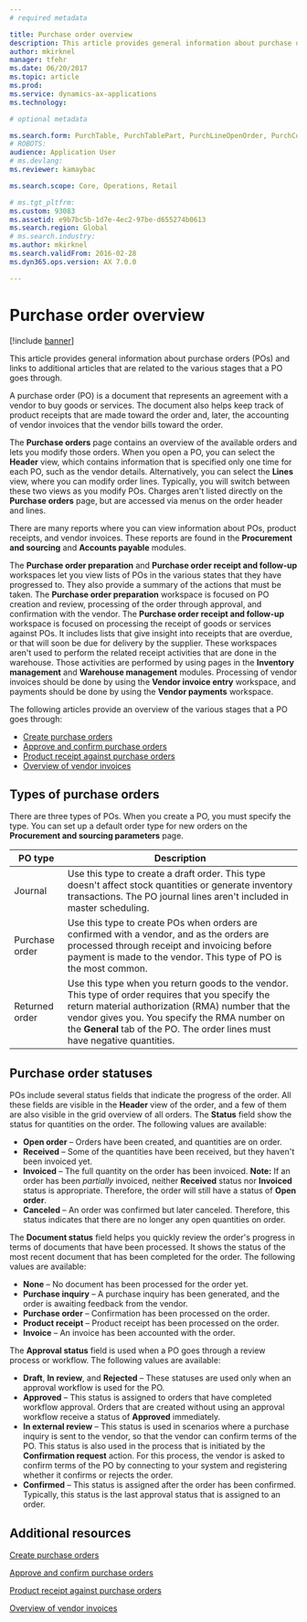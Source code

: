 ```yaml
---
# required metadata

title: Purchase order overview
description: This article provides general information about purchase orders (POs) and links to additional articles that are related to the various stages that a PO goes through.
author: mkirknel
manager: tfehr
ms.date: 06/20/2017
ms.topic: article
ms.prod: 
ms.service: dynamics-ax-applications
ms.technology: 

# optional metadata

ms.search.form: PurchTable, PurchTablePart, PurchLineOpenOrder, PurchConfirmationRequestJournal
# ROBOTS: 
audience: Application User
# ms.devlang: 
ms.reviewer: kamaybac

ms.search.scope: Core, Operations, Retail

# ms.tgt_pltfrm: 
ms.custom: 93083
ms.assetid: e9b7bc5b-1d7e-4ec2-97be-d655274b0613
ms.search.region: Global
# ms.search.industry: 
ms.author: mkirknel
ms.search.validFrom: 2016-02-28
ms.dyn365.ops.version: AX 7.0.0

---
```


# Purchase order overview

[!include [banner](../includes/banner.md)]

This article provides general information about purchase orders (POs) and links to additional articles that are related to the various stages that a PO goes through.

A purchase order (PO) is a document that represents an agreement with a vendor to buy goods or services. The document also helps keep track of product receipts that are made toward the order and, later, the accounting of vendor invoices that the vendor bills toward the order.  

The **Purchase orders** page contains an overview of the available orders and lets you modify those orders. When you open a PO, you can select the **Header** view, which contains information that is specified only one time for each PO, such as the vendor details. Alternatively, you can select the **Lines** view, where you can modify order lines. Typically, you will switch between these two views as you modify POs. Charges aren't listed directly on the **Purchase orders** page, but are accessed via menus on the order header and lines.  

There are many reports where you can view information about POs, product receipts, and vendor invoices. These reports are found in the **Procurement and sourcing** and **Accounts payable** modules.  

The **Purchase order preparation** and **Purchase order receipt and follow-up** workspaces let you view lists of POs in the various states that they have progressed to. They also provide a summary of the actions that must be taken. The **Purchase order preparation** workspace is focused on PO creation and review, processing of the order through approval, and confirmation with the vendor. The **Purchase order receipt and follow-up** workspace is focused on processing the receipt of goods or services against POs. It includes lists that give insight into receipts that are overdue, or that will soon be due for delivery by the supplier. These workspaces aren't used to perform the related receipt activities that are done in the warehouse. Those activities are performed by using pages in the **Inventory management** and **Warehouse management** modules. Processing of vendor invoices should be done by using the **Vendor invoice entry** workspace, and payments should be done by using the **Vendor payments** workspace.  

The following articles provide an overview of the various stages that a PO goes through:

-   [Create purchase orders](purchase-order-creation.md)
-   [Approve and confirm purchase orders](purchase-order-approval-confirmation.md)
-   [Product receipt against purchase orders](product-receipt-against-purchase-orders.md)
-   [Overview of vendor invoices](../../financials/accounts-payable/vendor-invoices-overview.md)

## Types of purchase orders
There are three types of POs. When you create a PO, you must specify the type. You can set up a default order type for new orders on the **Procurement and sourcing parameters** page.

| PO type        | Description                                                                                                                                                                                                                                                                           |
|----------------|---------------------------------------------------------------------------------------------------------------------------------------------------------------------------------------------------------------------------------------------------------------------------------------|
| Journal        | Use this type to create a draft order. This type doesn't affect stock quantities or generate inventory transactions. The PO journal lines aren't included in master scheduling.                                                                                                       |
| Purchase order | Use this type to create POs when orders are confirmed with a vendor, and as the orders are processed through receipt and invoicing before payment is made to the vendor. This type of PO is the most common.                                                                          |
| Returned order | Use this type when you return goods to the vendor. This type of order requires that you specify the return material authorization (RMA) number that the vendor gives you. You specify the RMA number on the **General** tab of the PO. The order lines must have negative quantities. |

## Purchase order statuses
POs include several status fields that indicate the progress of the order. All these fields are visible in the **Header** view of the order, and a few of them are also visible in the grid overview of all orders. The **Status** field show the status for quantities on the order. The following values are available:

-   **Open order** – Orders have been created, and quantities are on order.
-   **Received** – Some of the quantities have been received, but they haven't been invoiced yet.
-   **Invoiced** – The full quantity on the order has been invoiced. **Note:** If an order has been *partially* invoiced, neither **Received** status nor **Invoiced** status is appropriate. Therefore, the order will still have a status of **Open order**.
-   **Canceled** – An order was confirmed but later canceled. Therefore, this status indicates that there are no longer any open quantities on order.

The **Document status** field helps you quickly review the order's progress in terms of documents that have been processed. It shows the status of the most recent document that has been completed for the order. The following values are available:

-   **None** – No document has been processed for the order yet.
-   **Purchase inquiry** – A purchase inquiry has been generated, and the order is awaiting feedback from the vendor.
-   **Purchase order** – Confirmation has been processed on the order.
-   **Product receipt** – Product receipt has been processed on the order.
-   **Invoice** – An invoice has been accounted with the order.

The **Approval status** field is used when a PO goes through a review process or workflow. The following values are available:

-   **Draft**, **In review**, and **Rejected** – These statuses are used only when an approval workflow is used for the PO.
-   **Approved** – This status is assigned to orders that have completed workflow approval. Orders that are created without using an approval workflow receive a status of **Approved** immediately.
-   **In external review** – This status is used in scenarios where a purchase inquiry is sent to the vendor, so that the vendor can confirm terms of the PO. This status is also used in the process that is initiated by the **Confirmation request** action. For this process, the vendor is asked to confirm terms of the PO by connecting to your system and registering whether it confirms or rejects the order.
-   **Confirmed** – This status is assigned after the order has been confirmed. Typically, this status is the last approval status that is assigned to an order.


Additional resources
--------

[Create purchase orders](purchase-order-creation.md)

[Approve and confirm purchase orders](purchase-order-approval-confirmation.md)

[Product receipt against purchase orders](product-receipt-against-purchase-orders.md)

[Overview of vendor invoices](../../financials/accounts-payable/vendor-invoices-overview.md)



